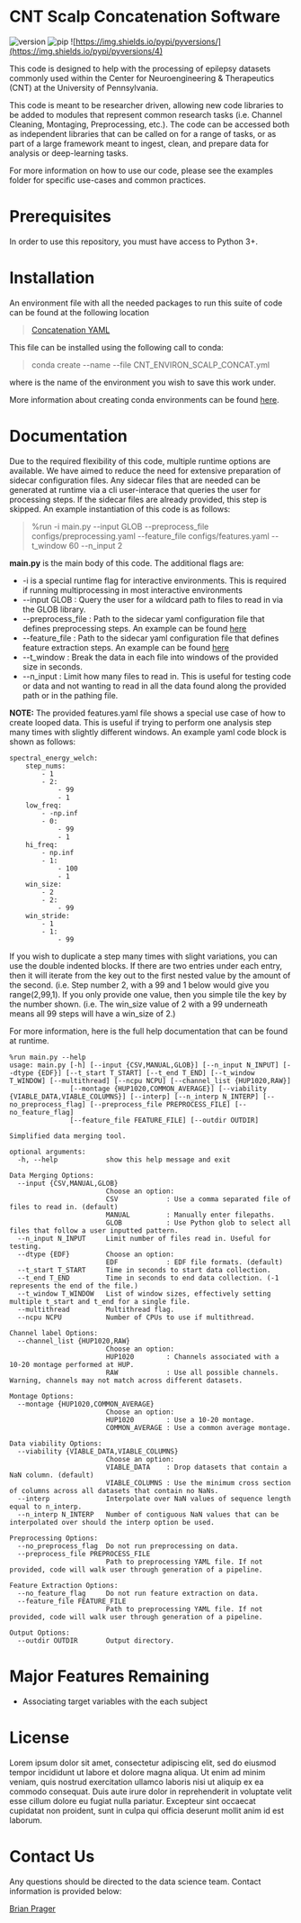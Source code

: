 CNT Scalp Concatenation Software
================
![version](https://img.shields.io/badge/version-0.2.1-blue)
![pip](https://img.shields.io/pypi/v/pip.svg)
![https://img.shields.io/pypi/pyversions/](https://img.shields.io/pypi/pyversions/4)

This code is designed to help with the processing of epilepsy datasets commonly used within the Center for Neuroengineering & Therapeutics (CNT) at the University of Pennsylvania. 

This code is meant to be researcher driven, allowing new code libraries to be added to modules that represent common research tasks (i.e. Channel Cleaning, Montaging, Preprocessing, etc.). The code can be accessed both as independent libraries that can be called on for a range of tasks, or as part of a large framework meant to ingest, clean, and prepare data for analysis or deep-learning tasks.

For more information on how to use our code, please see the examples folder for specific use-cases and common practices.

# Prerequisites
In order to use this repository, you must have access to Python 3+. 

# Installation

An environment file with all the needed packages to run this suite of code can be found at the following location

> [Concatenation YAML](core_libraries/python/cnt_codehub/envs/cnt_codehub.yml)

This file can be installed using the following call to conda:

> conda create --name <env> --file CNT_ENVIRON_SCALP_CONCAT.yml

where <env> is the name of the environment you wish to save this work under.

More information about creating conda environments can be found [here](https://conda.io/projects/conda/en/latest/user-guide/tasks/manage-environments.html).

# Documentation

Due to the required flexibility of this code, multiple runtime options are available. We have aimed to reduce the need for extensive preparation of sidecar configuration files. Any sidecar files that are needed can be generated at runtime via a cli user-interace that queries the user for processing steps. If the sidecar files are already provided, this step is skipped. An example instantiation of this code is as follows:

> %run -i main.py --input GLOB --preprocess_file configs/preprocessing.yaml --feature_file configs/features.yaml --t_window 60 --n_input 2

**main.py** is the main body of this code. The additional flags are:
 * -i is a special runtime flag for interactive environments. This is required if running multiprocessing in most interactive environments
 * --input GLOB : Query the user for a wildcard path to files to read in via the GLOB library.
 * --preprocess_file : Path to the sidecar yaml configuration file that defines preprocessing steps. An example can be found [here](scripts/SCALP_CONCAT-EEG/configs/preprocessing.yaml)
 * --feature_file : Path to the sidecar yaml configuration file that defines feature extraction steps. An example can be found [here](scripts/SCALP_CONCAT-EEG/configs/features.yaml)
 * --t_window : Break the data in each file into windows of the provided size in seconds.
 * --n_input : Limit how many files to read in. This is useful for testing code or data and not wanting to read in all the data found along the provided path or in the pathing file.

**NOTE:** The provided features.yaml file shows a special use case of how to create looped data. This is useful if trying to perform one analysis step many times with slightly different windows. An example yaml code block is shown as follows:
```
spectral_energy_welch:
    step_nums:
        - 1
        - 2:
            - 99
            - 1
    low_freq:
        - -np.inf
        - 0:
            - 99
            - 1
    hi_freq:
        - np.inf
        - 1:
            - 100
            - 1
    win_size:
        - 2
        - 2:
            - 99
    win_stride:
        - 1
        - 1:
            - 99
```

If you wish to duplicate a step many times with slight variations, you can use the double indented blocks. If there are two entries under each entry, then it will iterate from the key out to the first nested value  by the amount of the second. (i.e. Step number 2, with a 99 and 1 below would give you range(2,99,1). If you only provide one value, then you simple tile the key by the number shown. (i.e. The win_size value of 2 with a 99 underneath means all 99 steps will have a win_size of 2.)

For more information, here is the full help documentation that can be found at runtime.

```
%run main.py --help
usage: main.py [-h] [--input {CSV,MANUAL,GLOB}] [--n_input N_INPUT] [--dtype {EDF}] [--t_start T_START] [--t_end T_END] [--t_window T_WINDOW] [--multithread] [--ncpu NCPU] [--channel_list {HUP1020,RAW}]
               [--montage {HUP1020,COMMON_AVERAGE}] [--viability {VIABLE_DATA,VIABLE_COLUMNS}] [--interp] [--n_interp N_INTERP] [--no_preprocess_flag] [--preprocess_file PREPROCESS_FILE] [--no_feature_flag]
               [--feature_file FEATURE_FILE] [--outdir OUTDIR]

Simplified data merging tool.

optional arguments:
  -h, --help            show this help message and exit

Data Merging Options:
  --input {CSV,MANUAL,GLOB}
                        Choose an option:
                        CSV            : Use a comma separated file of files to read in. (default)
                        MANUAL         : Manually enter filepaths.
                        GLOB           : Use Python glob to select all files that follow a user inputted pattern.
  --n_input N_INPUT     Limit number of files read in. Useful for testing.
  --dtype {EDF}         Choose an option:
                        EDF            : EDF file formats. (default)
  --t_start T_START     Time in seconds to start data collection.
  --t_end T_END         Time in seconds to end data collection. (-1 represents the end of the file.)
  --t_window T_WINDOW   List of window sizes, effectively setting multiple t_start and t_end for a single file.
  --multithread         Multithread flag.
  --ncpu NCPU           Number of CPUs to use if multithread.

Channel label Options:
  --channel_list {HUP1020,RAW}
                        Choose an option:
                        HUP1020        : Channels associated with a 10-20 montage performed at HUP.
                        RAW            : Use all possible channels. Warning, channels may not match across different datasets.

Montage Options:
  --montage {HUP1020,COMMON_AVERAGE}
                        Choose an option:
                        HUP1020        : Use a 10-20 montage.
                        COMMON_AVERAGE : Use a common average montage.

Data viability Options:
  --viability {VIABLE_DATA,VIABLE_COLUMNS}
                        Choose an option:
                        VIABLE_DATA    : Drop datasets that contain a NaN column. (default)
                        VIABLE_COLUMNS : Use the minimum cross section of columns across all datasets that contain no NaNs.
  --interp              Interpolate over NaN values of sequence length equal to n_interp.
  --n_interp N_INTERP   Number of contiguous NaN values that can be interpolated over should the interp option be used.

Preprocessing Options:
  --no_preprocess_flag  Do not run preprocessing on data.
  --preprocess_file PREPROCESS_FILE
                        Path to preprocessing YAML file. If not provided, code will walk user through generation of a pipeline.

Feature Extraction Options:
  --no_feature_flag     Do not run feature extraction on data.
  --feature_file FEATURE_FILE
                        Path to preprocessing YAML file. If not provided, code will walk user through generation of a pipeline.

Output Options:
  --outdir OUTDIR       Output directory.
```

# Major Features Remaining
- Associating target variables with the each subject

# License
Lorem ipsum dolor sit amet, consectetur adipiscing elit, sed do eiusmod tempor incididunt ut labore et dolore magna aliqua. Ut enim ad minim veniam, quis nostrud exercitation ullamco laboris nisi ut aliquip ex ea commodo consequat. Duis aute irure dolor in reprehenderit in voluptate velit esse cillum dolore eu fugiat nulla pariatur. Excepteur sint occaecat cupidatat non proident, sunt in culpa qui officia deserunt mollit anim id est laborum.

# Contact Us
Any questions should be directed to the data science team. Contact information is provided below:

[Brian Prager](mailto:bjprager@seas.upenn.edu)

